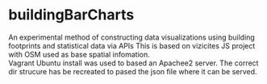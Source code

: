 # buildingBarCharts
An experimental method of constructing data visualizations using building footprints and statistical data via APIs
This is based on vizicites JS project with OSM used as base spatial infomation.  
Vagrant Ubuntu install was used to based an Apachee2 server.  The correct dir strucure has be recreated to pased the json file where it can be served. 
